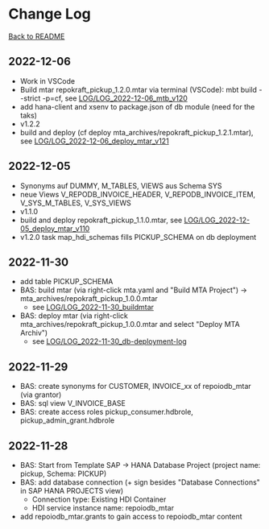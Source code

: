 # Change Log

[Back to README](../README.md)

## 2022-12-06

- Work in VSCode
- Build mtar repokraft_pickup_1.2.0.mtar via terminal (VSCode): mbt build --strict -p=cf, see [LOG/LOG_2022-12-06_mtb_v120](LOG/LOG_2022-12-06_mtb_v120.md) 
- add hana-client and xsenv to package.json of db module (need for the taks)
- v1.2.2
- build and deploy (cf deploy mta_archives/repokraft_pickup_1.2.1.mtar), see [LOG/LOG_2022-12-06_deploy_mtar_v121](LOG/LOG_2022-12-06_deploy_mtar_v121.md)

## 2022-12-05

- Synonyms auf DUMMY, M_TABLES, VIEWS aus Schema SYS
- neue Views V_REPODB_INVOICE_HEADER, V_REPODB_INVOICE_ITEM, V_SYS_M_TABLES, V_SYS_VIEWS
- v1.1.0
- build and deploy repokraft_pickup_1.1.0.mtar, see [LOG/LOG_2022-12-05_deploy_mtar_v110](LOG/LOG_2022-12-05_deploy_mtar_v110.md)
- v1.2.0 task map_hdi_schemas fills PICKUP_SCHEMA on db deployment

## 2022-11-30

- add table PICKUP_SCHEMA
- BAS: build mtar (via right-click mta.yaml and "Build MTA Project") -> mta_archives/repokraft_pickup_1.0.0.mtar 
  - see [LOG/LOG_2022-11-30_buildmtar](LOG/LOG_2022-11-30_buildmtar.md)
- BAS: deploy mtar (via right-click mta_archives/repokraft_pickup_1.0.0.mtar and select "Deploy MTA Archiv")
  - see [LOG/LOG_2022-11-30_db-deployment-log](LOG/LOG_2022-11-30_db-deployment-log.md)

## 2022-11-29

- BAS: create synonyms for CUSTOMER, INVOICE_xx of repoiodb_mtar (via grantor)
- BAS: sql view V_INVOICE_BASE
- BAS: create access roles pickup_consumer.hdbrole, pickup_admin_grant.hdbrole

## 2022-11-28

- BAS: Start from Template SAP -> HANA Database Project (project name: pickup, Schema: PICKUP)
- BAS: add database connection (+ sign besides "Database Connections" in SAP HANA PROJECTS view)
  - Connection type: Existing HDI Container
  - HDI service instance name: repoiodb_mtar
- add repoiodb_mtar.grants to gain access to repoiodb_mtar content